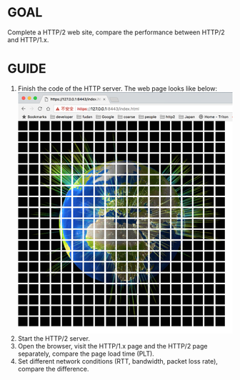 GOAL
===

Complete a HTTP/2 web site, compare the performance between HTTP/2 and HTTP/1.x.


GUIDE
===
1. Finish the code of the HTTP server. The web page looks like below:
![web-page](images/web_page.png)
2. Start the HTTP/2 server.
3. Open the browser, visit the HTTP/1.x page and the HTTP/2 page separately, compare the page load time (PLT). 
4. Set different network conditions (RTT, bandwidth, packet loss rate), compare the difference.
